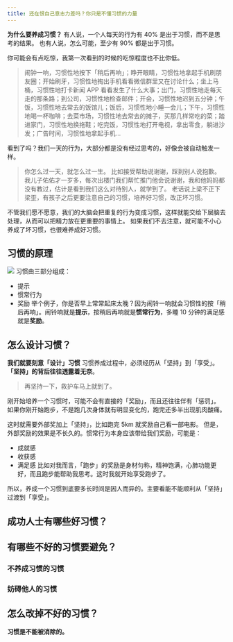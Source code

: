 ```yaml
---
title: 还在恨自己意志力差吗？你只是不懂习惯的力量
---
```


**为什么要养成习惯？**
有人说，一个人每天的行为有 40% 是出于习惯，而不是思考的结果。
也有人说，怎么可能，至少有 90% 都是出于习惯。

你可能会有点吃惊，我第一次看到的时候的吃惊程度也不比你低。
>闹钟一响，习惯性地按下「稍后再响」；睁开眼睛，习惯性地拿起手机刷朋友圈；开始刷牙，习惯性地掏出手机看看微信群里又在讨论什么；坐上马桶，习惯性地打卡新闻 APP 看看发生了什么大事；出门，习惯性地走每天走的那条路；到公司，习惯性地检查邮件；开会，习惯性地迟到五分钟；午饭，习惯性地去常去的饭馆儿；饭后，习惯性地小睡一会儿；下午，习惯性地喝一杯咖啡；去菜市场，习惯性地去常去的摊子，买那几样常吃的菜；踏进家门，习惯性地换拖鞋；吃完饭，习惯性地打开电视，拿出零食，躺进沙发；广告时间，习惯性地拿起手机...

看到了吗？我们一天的行为，大部分都是没有经过思考的，好像会被自动触发一样。
>你怎么过一天，就怎么过一生。
比如接受帮助说谢谢，踩到别人说抱歉。
我儿子佑佑才一岁多，每次出楼门我们帮忙推门他会说谢谢，我和他妈妈都没有教过，估计是看到我们这么对待别人，就学到了。
老话说上梁不正下梁歪，有孩子之后更要注意自己的习惯，培养好习惯，改正坏习惯。

不管我们愿不愿意，我们的大脑会把重复的行为变成习惯，这样就能交给下层脑去处理，从而可以把精力放在更重要的事情上。
如果我们不去注意，就可能不小心养成了坏习惯，也很难养成好习惯。

## 习惯的原理
![](./_image/2016-09-11-09-33-25.jpg)
习惯由三部分组成：
- 提示
- 惯常行为
- 奖励
举个例子，你是否早上常常起床太晚？因为闹铃一响就会习惯性的按「稍后再响」。闹铃响就是**提示**，按稍后再响就是**惯常行为**，多睡 10 分钟的满足感就是**奖励**。

## 怎么设计习惯？
**我们就要刻意「设计」习惯**
习惯养成过程中，必须经历从「坚持」到「享受」。
**「坚持」的背后往往透露着无奈**。
>再坚持一下，救护车马上就到了。
 
刚开始培养一个习惯时，可能不会有直接的「奖励」，而且还往往伴有「惩罚」。
如果你刚开始跑步，不是跑几次身体就有明显变化的，跑完还多半出现肌肉酸痛。

这时就需要外部奖加上「坚持」，比如跑完 5km 就奖励自己看一部电影。
但是，外部奖励的效果是不长久的。惯常行为本身应该带给我们奖励，可能是：
* 成就感
* 收获感
* 满足感
比如对我而言，「跑步」的奖励是身材匀称，精神饱满，心肺功能更好，而且跑步能帮助我思考。这时我就开始享受跑步了。

所以，养成一个习惯到底要多长时间是因人而异的。主要看能不能顺利从「坚持」过渡到「享受」。

## 成功人士有哪些好习惯？
## 有哪些不好的习惯要避免？
### 不养成习惯的习惯
### 妨碍他人的习惯
## 怎么改掉不好的习惯？
**习惯是不能被消除的。**